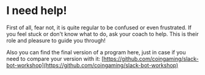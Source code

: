 # I need help!

First of all, fear not, it is quite regular to be confused or even frustrated. If you feel stuck or don't know what to do, ask your coach to help. This is their role and pleasure to guide you through!

Also you can find the final version of a program here, just in case if you need to compare your version with it: [https://github.com/coingaming/slack-bot-workshop](https://github.com/coingaming/slack-bot-workshop)

